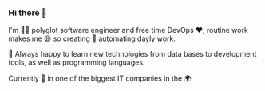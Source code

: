 ### Hi there 👋

I'm 👨‍💻 polyglot software engineer and free time DevOps ♥️, routine work makes me 😩 so creating 🧰 automating dayly work.

🌱 Always happy to learn new technologies from data bases to development tools, as well as programming languages.

Currently 💼 in one of the biggest IT companies in the 🌍

<!--
**tipok/tipok** is a ✨ _special_ ✨ repository because its `README.md` (this file) appears on your GitHub profile.

Here are some ideas to get you started:

- 🔭 I’m currently working on ...
- 🌱 I’m currently learning ...
- 👯 I’m looking to collaborate on ...
- 🤔 I’m looking for help with ...
- 💬 Ask me about ...
- 📫 How to reach me: ...
- 😄 Pronouns: ...
- ⚡ Fun fact: ...
-->
